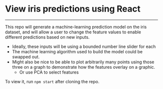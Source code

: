 # View iris predictions using React
---
This repo will generate a machine-learning prediction model on the iris dataset, and will allow a user to change the feature values to enable different predictions based on new inputs.
- Ideally, these inputs will be using a bounded number line slider for each
- The machine learning algorithm used to build the model could be swapped out.
- Might also be nice to be able to plot arbitrarily many points using those three on a graph to demonstrate how the features overlay on a graphic. 
  - Or use PCA to select features

To view it, run `npm start` after cloning the repo.
